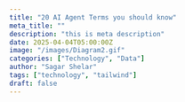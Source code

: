 ```yaml
---
title: "20 AI Agent Terms you should know"
meta_title: ""
description: "this is meta description"
date: 2025-04-04T05:00:00Z
image: "/images/Diagram2.gif"
categories: ["Technology", "Data"]
author: "Sagar Shelar"
tags: ["technology", "tailwind"]
draft: false
---
```

